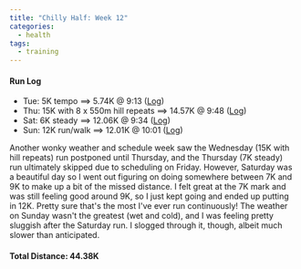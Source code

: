 ```yaml
---
title: "Chilly Half: Week 12"
categories:
  - health
tags:
  - training
---
```


#### Run Log

- Tue: 5K tempo ==> 5.74K @ 9:13 ([Log](https://runkeeper.com/user/cdevans/activity/1692989842))
- Thu: 15K with 8 x 550m hill repeats ==> 14.57K @ 9:48 ([Log](https://runkeeper.com/user/cdevans/activity/1694295565))
- Sat: 6K steady ==> 12.06K @ 9:34 ([Log](https://runkeeper.com/user/cdevans/activity/1695653264))
- Sun: 12K run/walk ==> 12.01K @ 10:01 ([Log](https://runkeeper.com/user/cdevans/activity/1696450327))

Another wonky weather and schedule week saw the Wednesday (15K with hill repeats) run postponed until Thursday, and the Thursday (7K steady) run ultimately skipped due to scheduling on Friday. However, Saturday was a beautiful day so I went out figuring on doing somewhere between 7K and 9K to make up a bit of the missed distance. I felt great at the 7K mark and was still feeling good around 9K, so I just kept going and ended up putting in 12K. Pretty sure that's the most I've ever run continuously! The weather on Sunday wasn't the greatest (wet and cold), and I was feeling pretty sluggish after the Saturday run. I slogged through it, though, albeit much slower than anticipated.

#### Total Distance: 44.38K
